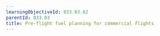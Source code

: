 ```yaml
---
learningObjectiveId: 033.03.02
parentId: 033.03
title: Pre-flight fuel planning for commercial flights
---
```



